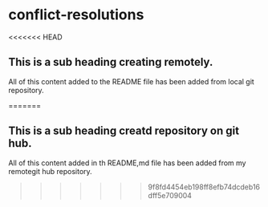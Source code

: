 # conflict-resolutions
<<<<<<< HEAD

## This is a sub heading creating remotely.

All of this content added to the README file has been added from local git repository.

=======
## This is a sub heading creatd repository on git hub.

All of this content added in th README,md file has been added from my remotegit hub repository.
>>>>>>> 9f8fd4454eb198ff8efb74dcdeb16dff5e709004




